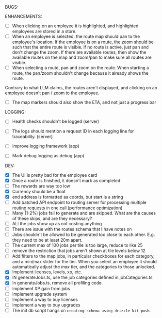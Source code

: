 BUGS:

ENHANCEMENTS:
- [ ] When clicking on an employee it is highlighted, and highlighted employees are stored in a store. 
- [ ] When an employee is selected, the route map should pan to the employee's location. If the employee is on a route, the zoom should be such that the entire route is visible. If no route is active, just pan and don't change the zoom. If there are available routes, then show the available routes on the map and zoom/pan to make sure all routes are visible.
- [ ] When selecting a route, pan and zoom on the route. When starting a route, the pan/zoom shouldn't change because it already shows the route.

Contrary to what LLM claims, the routes aren't displayed, and clicking on an employee doesn't pan / zoom to the employee. 

- [ ] The map markers should also show the ETA, and not just a progress bar

LOGGING:
- [ ] Health checks shouldn't be logged  (server)
- [ ] The logs should mention a request ID in each logging line for traceability. (server)
- [ ] Improve logging framework (app)
- [ ] Mark debug logging as debug (app)


DEV:
- [x] The UI is pretty bad for the employee card
- [x] Once a route is finished, it doesn't mark as completed
- [ ] The rewards are way too low
- [x] Currency should be a float
- [x] end address is formatted as coords, but start is a string
- [ ] Add batched API endpoint to routing server for processing multiple routing requests in one call (performance optimization)
- [ ] Many (1-2%) jobs fail to generate and are skipped. What are the causes of these skips, and are they necessary?
- [ ] ALl the jobs show up as not costing anything
- [ ] There are issue with the routes schema that I have notes on
- [ ] Jobs shouldn't be allowed to be generated too close to each other. E.g. they need to be at least 20m apart.
- [ ] The current max of 100 jobs per tile is too large, reduce to like 25
- [ ] remove the restriction that jobs aren't shown at tile levels below 12
- [ ] Add filters to the map jobs, in particular checkboxes for each category, and a min/max slider for the tier. When you select an employee it should automatically adjust the _max_ tier, and the categories to those unlocked. 
- [X] Implement licenses, levels, xp, etc. 
- [x] IN generateJobs.ts, use the job categories defined in jobCategories.ts
- [x] In generateJobs.ts, remove all profiling code.
- [ ] Implement XP gain from jobs
- [ ] Implement upgrade system
- [ ] Implement a way to buy licenses
- [ ] Implement a way to buy upgrades
- [ ] The init db script hangs on `creating schema using drizzle kit push`. 